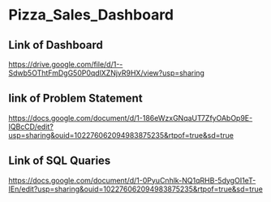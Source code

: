 # Pizza_Sales_Dashboard
## Link of Dashboard
https://drive.google.com/file/d/1--Sdwb5OThtFmDgG50P0qdlXZNjvR9HX/view?usp=sharing
## link of Problem Statement
https://docs.google.com/document/d/1-186eWzxGNqaUT7ZfyOAbOp9E-IQBcCD/edit?usp=sharing&ouid=102276062094983875235&rtpof=true&sd=true
## Link of SQL Quaries
https://docs.google.com/document/d/1-0PyuCnhlk-NQ1qRHB-5dygOI1eT-IEn/edit?usp=sharing&ouid=102276062094983875235&rtpof=true&sd=true

